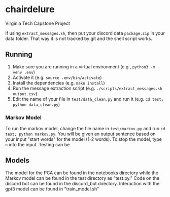 # chairdelure
Virginia Tech Capstone Project

If using `extract_messages.sh`, then put your discord data `package.zip` in your data folder.
That way it is not tracked by git and the shell script works.

## Running

1. Make sure you are running in a virtual environment (e.g., `python3 -m venv .env`)
2. Activate it (e.g. `source .env/bin/activate`)
3. Install the dependencies (e.g. `make install`)
4. Run the message extraction script (e.g. `./scripts/extract_messages.sh output.csv`)
5. Edit the name of your file in `test/data_clean.py` and run it (e.g. `cd test; python data_clean.py`)

### Markov Model
To run the markov model, change the file name in `test/markov.py` and run `cd test; python markov.py`. You will be given an output sentence based on 
your input "start words" for the model (1-2 words). To stop the model, type `n` into the input. Testing can be 


## Models

The model for the PCA can be found in the notebooks directory while the Markov model can be found in the test directory as "test.py."
Code on the discord bot can be found in the discord_bot directory.
Interaction with the gpt3 model can be found in "train_model.sh"

